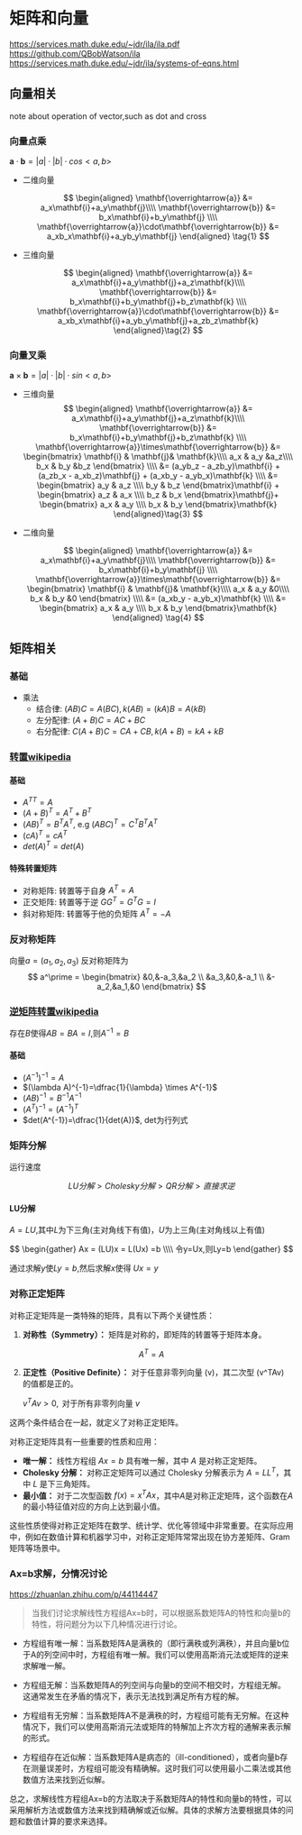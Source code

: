 # 矩阵和向量

https://services.math.duke.edu/~jdr/ila/ila.pdf
https://github.com/QBobWatson/ila
https://services.math.duke.edu/~jdr/ila/systems-of-eqns.html

## 向量相关

note about operation of vector,such as dot and cross

<!--more-->
### 向量点乘
<!-- web-front not supprt \bold{a}, but support \mathbf{a} -->
$\mathbf{a} \cdot \mathbf{b}  = |a|\cdot |b|\cdot cos<a,b>$

- 二维向量
  
  $$
  \begin{aligned}
    \mathbf{\overrightarrow{a}} &= a_x\mathbf{i}+a_y\mathbf{j}\\\\
  \mathbf{\overrightarrow{b}} &= b_x\mathbf{i}+b_y\mathbf{j} \\\\
  \mathbf{\overrightarrow{a}}\cdot\mathbf{\overrightarrow{b}} &= a_xb_x\mathbf{i}+a_yb_y\mathbf{j}
  \end{aligned} \tag{1}
  $$

- 三维向量
  
  $$
  \begin{aligned}
    \mathbf{\overrightarrow{a}} &= a_x\mathbf{i}+a_y\mathbf{j}+a_z\mathbf{k}\\\\
  \mathbf{\overrightarrow{b}} &= b_x\mathbf{i}+b_y\mathbf{j}+b_z\mathbf{k}  \\\\
  \mathbf{\overrightarrow{a}}\cdot\mathbf{\overrightarrow{b}} &= a_xb_x\mathbf{i}+a_yb_y\mathbf{j}+a_zb_z\mathbf{k}
  \end{aligned}\tag{2}
  $$

### 向量叉乘

$\mathbf{a} \times \mathbf{b}  = |a|\cdot |b|\cdot sin<a,b>$

- 三维向量
  $$
  \begin{aligned}
    \mathbf{\overrightarrow{a}} &= a_x\mathbf{i}+a_y\mathbf{j}+a_z\mathbf{k}\\\\
  \mathbf{\overrightarrow{b}} &= b_x\mathbf{i}+b_y\mathbf{j}+b_z\mathbf{k}  \\\\
  \mathbf{\overrightarrow{a}}\times\mathbf{\overrightarrow{b}} &= 
     \begin{bmatrix}
     \mathbf{i} & \mathbf{j}& \mathbf{k}\\\\
     a_x      & a_y     &a_z\\\\
     b_x      & b_y     &b_z
     \end{bmatrix} \\\\ &= (a_yb_z - a_zb_y)\mathbf{i} + (a_zb_x - a_xb_z)\mathbf{j} + (a_xb_y - a_yb_x)\mathbf{k} \\\\
     &=
     \begin{bmatrix}       
     a_y & a_z  \\\\        
     b_y & b_z            
     \end{bmatrix}\mathbf{i} +
     \begin{bmatrix}       
     a_z & a_x  \\\\        
     b_z & b_x            
     \end{bmatrix}\mathbf{j}+
     \begin{bmatrix}       
     a_x & a_y  \\\\        
     b_x & b_y            
     \end{bmatrix}\mathbf{k}
  \end{aligned}\tag{3}
  $$

- 二维向量
  
  $$
  \begin{aligned}
    \mathbf{\overrightarrow{a}} &= a_x\mathbf{i}+a_y\mathbf{j}\\\\
  \mathbf{\overrightarrow{b}} &= b_x\mathbf{i}+b_y\mathbf{j}  \\\\
  \mathbf{\overrightarrow{a}}\times\mathbf{\overrightarrow{b}} &= 
     \begin{bmatrix}
     \mathbf{i} & \mathbf{j}& \mathbf{k}\\\\
     a_x      & a_y     &0\\\\
     b_x      & b_y     &0
     \end{bmatrix} \\\\ &=  (a_xb_y - a_yb_x)\mathbf{k} \\\\
     &=
     \begin{bmatrix}       
     a_x & a_y  \\\\        
     b_x & b_y            
     \end{bmatrix}\mathbf{k}
  \end{aligned} \tag{4}
  $$

## 矩阵相关
### 基础
- 乘法
  - 结合律: $(AB)C = A(BC), k(AB)=(kA)B=A(kB)$
  - 左分配律: $(A + B)C = AC + BC$
  - 右分配律: $C(A + B)C = CA + CB, k(A+B)=kA+kB$
  
### [转置wikipedia](https://zh.wikipedia.org/wiki/%E8%BD%AC%E7%BD%AE%E7%9F%A9%E9%98%B5)

#### 基础
- ${A^T}^T = A$
- $(A+B)^T = A^T+B^T$
- $(AB)^T=B^TA^T$, e.g $(ABC)^T=C^TB^TA^T$
- $(cA)^T=cA^T$
- $det(A)^T=det(A)$
#### 特殊转置矩阵
- 对称矩阵: 转置等于自身 $A^T=A$
- 正交矩阵: 转置等于逆 $GG^T=G^TG=I$
- 斜对称矩阵: 转置等于他的负矩阵 $A^T=-A$

### 反对称矩阵
向量$a = (a_1,a_2,a_3)$
反对称矩阵为
$$
a^\prime = 
\begin{bmatrix}
&0,&-a_3,&a_2 \\
&a_3,&0,&-a_1 \\
&-a_2,&a_1,&0
\end{bmatrix}
$$
### [逆矩阵转置wikipedia](https://zh.wikipedia.org/wiki/%E9%80%86%E7%9F%A9%E9%98%B5)

存在$B$使得$AB=BA=I$,则$A^{-1}=B$
#### 基础
- $(A^{-1})^{-1}=A$
- $(\lambda A)^{-1}=\dfrac{1}{\lambda} \times A^{-1}$
- $(AB)^{-1}=B^{-1}A^{-1}$
- $(A^T)^{-1}=(A^{-1})^T$
- $det(A^{-1})=\dfrac{1}{det(A)}$, det为行列式

### 矩阵分解
运行速度

$$
LU分解 > Cholesky分解 > QR分解 > 直接求逆
$$

#### LU分解
$A=LU$,其中$L$为下三角(主对角线下有值)，$U$为上三角(主对角线以上有值)

$$
\begin{gather}
Ax = (LU)x = L(Ux) =b \\\\
令y=Ux,则Ly=b
\end{gather}
$$

通过求解$y$使$Ly=b$,然后求解$x$使得 $Ux=y$

### 对称正定矩阵

对称正定矩阵是一类特殊的矩阵，具有以下两个关键性质：

1. **对称性（Symmetry）：** 矩阵是对称的，即矩阵的转置等于矩阵本身。

$$
   A^T = A
$$

2. **正定性（Positive Definite）：** 对于任意非零列向量 \(v\)，其二次型 \(v^TAv\) 的值都是正的。

   $v^TAv > 0, \text{ 对于所有非零列向量 } v$

这两个条件结合在一起，就定义了对称正定矩阵。

对称正定矩阵具有一些重要的性质和应用：

- **唯一解：** 线性方程组 $Ax = b$ 具有唯一解，其中 $A$ 是对称正定矩阵。
- **Cholesky 分解：** 对称正定矩阵可以通过 Cholesky 分解表示为 $A = LL^T$，其中 $L$ 是下三角矩阵。
- **最小值：** 对于二次型函数 $f(x) = x^TAx$，其中$A$是对称正定矩阵，这个函数在$A$的最小特征值对应的方向上达到最小值。

这些性质使得对称正定矩阵在数学、统计学、优化等领域中非常重要。在实际应用中，例如在数值计算和机器学习中，对称正定矩阵常常出现在协方差矩阵、Gram 矩阵等场景中。

### Ax=b求解，分情况讨论

https://zhuanlan.zhihu.com/p/44114447


>当我们讨论求解线性方程组Ax=b时，可以根据系数矩阵A的特性和向量b的特性，将问题分为以下几种情况进行讨论。

- 方程组有唯一解：当系数矩阵A是满秩的（即行满秩或列满秩），并且向量b位于A的列空间中时，方程组有唯一解。我们可以使用高斯消元法或矩阵的逆来求解唯一解。

- 方程组无解：当系数矩阵A的列空间与向量b的空间不相交时，方程组无解。这通常发生在矛盾的情况下，表示无法找到满足所有方程的解。

- 方程组有无穷解：当系数矩阵A不是满秩的时，方程组可能有无穷解。在这种情况下，我们可以使用高斯消元法或矩阵的特解加上齐次方程的通解来表示解的形式。

- 方程组存在近似解：当系数矩阵A是病态的（ill-conditioned），或者向量b存在测量误差时，方程组可能没有精确解。这时我们可以使用最小二乘法或其他数值方法来找到近似解。

总之，求解线性方程组Ax=b的方法取决于系数矩阵A的特性和向量b的特性，可以采用解析方法或数值方法来找到精确解或近似解。具体的求解方法要根据具体的问题和数值计算的要求来选择。
 